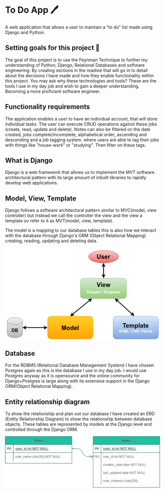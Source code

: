 # To Do App 🖊️

A web application that allows a user to maintain a "to do" list made using Django and Python.

## Setting goals for this project 🎯
The goal of this project is to use the Feynman Technique to further my understanding of Python, Django, Relational
Databases and software engineering. By creating sections in the readme that will go in to detail about the decisions I
have made and how they enable functionality within this project. You may ask why these technologies and tools? These are
the tools I use in my day job and wish to gain a deeper understanding. Becoming a more proficient software engineer.

## Functionality requirements
The application enables a user to have an individual account, that will store individual tasks. The user can execute CRUD 
operations against these jobs (create, read, update and delete). Notes can also be filtered on the date created, jobs 
complete/incomplete, alphabetical order, ascending and descending and a job tagging system. where users are able to tag 
their jobs with things like "house-work" or "studying". Then filter on these tags.

## What is Django
Django is a web framework that allows us to implement the MVT software architectural pattern with its large amount of
inbuilt libraries to rapidly develop web applications.

## Model, View, Template
Django follows a software architectural pattern similar to MVC(model, view controller) but instead we call the 
controller the view and the view a template so refer to it as MVT(model, view, template).

The model is a mapping to our database tables this is also how we interact with the database through Django's ORM
(Object Relational Mapping) creating, reading, updating and deleting data. 

![MVT](docs_img/MVT.png)

## Database
For the RDBMS (Relational Database Management System) I have chosen Postgres again as this is the database I use in my 
day job. I would use Postgres anyway as it is opensource and the online community for Django+Postgres is large along 
with its extensive support in the Django ORM(Object Relational Mapping).

## Entity relationship diagram
To show the relationship and plan out our database I have created an ERD (Entity Relationship Diagram) to show the
relationship between database objects. These tables are represented by models at the Django level and controlled through
the Django ORM.

![ERD](docs_img/notes_app_erd.drawio.png)